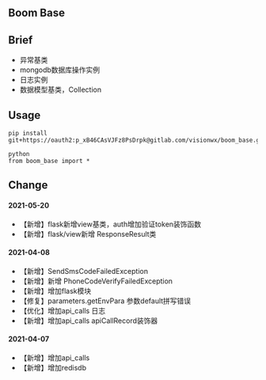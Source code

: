 ## Boom Base


## Brief
- 异常基类
- mongodb数据库操作实例
- 日志实例
- 数据模型基类，Collection

## Usage
```
pip install git+https://oauth2:p_xB46CAsVJFz8PsDrpk@gitlab.com/visionwx/boom_base.git

python
from boom_base import *
```

## Change
#### 2021-05-20
- 【新增】flask新增view基类，auth增加验证token装饰函数
- 【新增】flask/view新增 ResponseResult类

#### 2021-04-08
- 【新增】SendSmsCodeFailedException
- 【新增】新增 PhoneCodeVerifyFailedException
- 【新增】增加flask模块
- 【修复】parameters.getEnvPara 参数default拼写错误
- 【优化】增加api_calls 日志
- 【新增】增加api_calls apiCallRecord装饰器

#### 2021-04-07
- 【新增】增加api_calls
- 【新增】增加redisdb